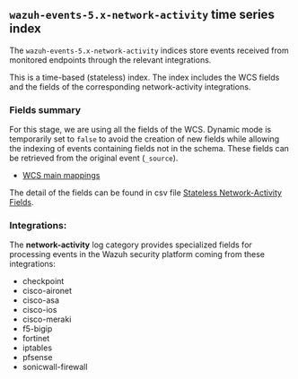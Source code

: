 ## `wazuh-events-5.x-network-activity` time series index

The `wazuh-events-5.x-network-activity` indices store events received from monitored endpoints through the relevant integrations.

This is a time-based (stateless) index. The index includes the WCS fields and the fields of the corresponding network-activity integrations.

### Fields summary

For this stage, we are using all the fields of the WCS. Dynamic mode is temporarily set to `false` to avoid the creation of new fields while allowing the indexing of events containing fields not in the schema. These fields can be retrieved from the original event (`_source`).

- [WCS main mappings](../../stateless/docs/fields.csv)

The detail of the fields can be found in csv file [Stateless Network-Activity Fields](fields.csv).

### Integrations:

The **network-activity** log category provides specialized fields for processing events in the Wazuh security platform coming from these integrations:
- checkpoint
- cisco-aironet
- cisco-asa
- cisco-ios
- cisco-meraki
- f5-bigip
- fortinet
- iptables
- pfsense
- sonicwall-firewall
